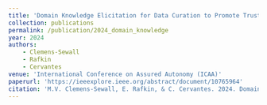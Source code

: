 ```yaml
---
title: 'Domain Knowledge Elicitation for Data Curation to Promote Trustworthiness in Artificial Intelligence'
collection: publications
permalink: /publication/2024_domain_knowledge
year: 2024
authors:
    - Clemens-Sewall
    - Rafkin
    - Cervantes
venue: 'International Conference on Assured Autonomy (ICAA)'
paperurl: 'https://ieeexplore.ieee.org/abstract/document/10765964'
citation: 'M.V. Clemens-Sewall, E. Rafkin, & C. Cervantes. 2024. Domain Knowledge Elicitation for Data Curation to Promote Trustworthiness in Artificial Intelligence. International Conference on Assured Autonomy (ICAA)'
---
```


